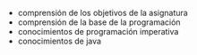 - comprensión de los objetivos de la asignatura
- comprensión de la base de la programación
- conocimientos de programación imperativa
- conocimientos de java


